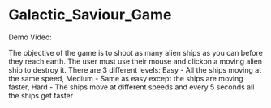 # Galactic_Saviour_Game

Demo Video: 

The objective of the game is to shoot as many alien ships as you can before they reach earth. The user must use their mouse and clickon a moving alien ship to destroy it. There are 3 different levels: Easy - All the ships moving at the same speed, Medium - Same as easy except the ships are moving faster, Hard - The ships move at different speeds and every 5 seconds all the ships get faster
 
